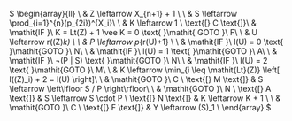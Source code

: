 $
\begin{array}{ll}
\ & Z \leftarrow X_{n+1} + 1 \\
\ & S \leftarrow \prod_{i=1}^{n}(p_{2i})^{X_i}\\
\ & K \leftarrow 1 \\
\text{[} C \text{]}\ & \mathit{IF }\ K = Lt(Z) + 1 \vee K = 0 \text{ }\mathit{ GOTO }\ F\\
\ & U \leftarrow r((Z)_k) \\
\ & P \leftarrow p_{r(U)+1} \\
\ & \mathit{IF }\ l(U) = 0 \text{ }\mathit{GOTO }\ N\\
\ & \mathit{IF }\ l(U) = 1 \text{ }\mathit{GOTO }\ A\\
\ & \mathit{IF }\ ¬(P | S) \text{ }\mathit{GOTO }\ N\\
\ & \mathit{IF }\ l(U) = 2 \text{ }\mathit{GOTO }\ M\\
\ & K \leftarrow \min_{i \leq \mathit{Lt}(Z)} \left[ l((Z)_i) + 2 = l(U) \right]\\
\ & \mathit{GOTO }\ C \\
\text{[} M \text{]} & S \leftarrow \left\lfloor S / P \right\rfloor\\
\ & \mathit{GOTO }\ N \\
\text{[} A \text{]} & S \leftarrow S \cdot P \\
\text{[} N \text{]}
 & K \leftarrow K + 1 \\
\ & \mathit{GOTO }\ C \\
\text{[} F \text{]} & Y \leftarrow (S)_1 \\
\end{array}
$